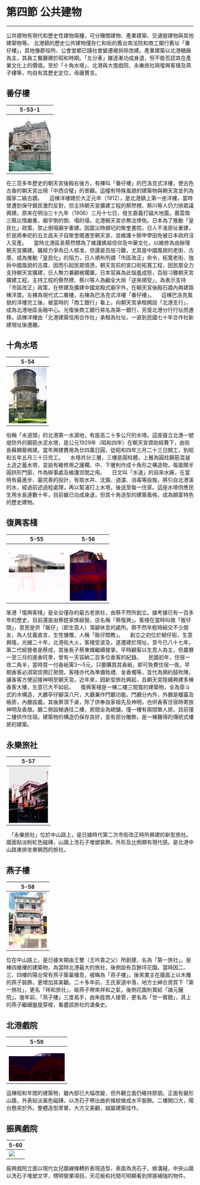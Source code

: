 # 第四節 公共建物
---

公共建物有現代和歷史性建物兩種，可分機關建物、產業建築、交通營建物與其他建築物等。
北港鎮的歷史公共建物僅存仁和街的舊台南法院和商工銀行舊址「番仔樓」，其他像郡役所、公會堂都已隨社會變遷被拆除改建。產業建築以北港糖廠為主，其員工餐廳建於昭和時期。「五分車」雖逐漸功成身退，但不能否認其在產業文化上的價值。至於「十角水塔」、北港與大復戲院、永樂旅社與復興客棧及燕子樓等，均自有其歷史定位，毋庸贅言。

## 番仔樓

| 5-53-1 |
| ----------------- |
| ![](img/5-53-1.jpg) |

在三百多年歷史的朝天宮後殿右後方，有棟叫「番仔樓」的巴洛克式洋樓，使古色古香的朝天宮出現「中西合璧」的景觀。這幢有特殊風貌的建築物與朝天宮並列為國家二級古蹟。
　這棟洋樓建於大正元年（1912），是北港鎮上第一座洋樓。當時曾遭到保守鎮民激烈反對，但主持朝天宮擴建工程的蔡然標、蔡川等人仍力排眾議興建。原來在明治三十九年（1906）三月十七日，發生嘉義打貓大地震。嘉雲南三縣災情嚴重，廟宇倒的倒、塌的塌，北港朝天宮亦無法倖免。日本為了推動「皇民化」政策，禁止倒塌廟宇重建。因震災時傾圮的聚奎書院，日人不准原址重建，於是將奉祀的五文昌夫子自聚奎閣遷至朝天宮，並維護十餘甲學田免被日本政府沒入官產。
　當時北港區長蔡然標為了維護媽祖信仰及中華文化，以維修為由辦理朝天宮擴建。雖經力爭為日人核准，但還是百般刁難，尤其是中國風貌的老街、古厝，成為推動「皇民化」的阻力，日人頒布所謂「市區改正」命令，拓寬老街、強拆中國風貌的古厝，因而引起民眾憤懣，朝天宮前的宮口街拓寬工程，因民眾全力支持朝天宮擴建，日人無力兼顧被擱置。日本官員為此惱羞成怒，百般刁難朝天宮擴建工程，主持工程的蔡然標、蔡川等人為顧全大局「逆來順受」，為表示支持「市區改正」政策，在修建及擴建中國宮殿式廟宇外，在朝天宮後殿石牆內興建兩棟洋厝。左棟為現代式二層樓，右棟為巴洛克式洋樓「番仔樓」。
　這棟巴洛克風貌的洋樓完工後，被當時的「商工銀行」看上，向朝天宮承租開設「北港支行」，成為北港地區金融中心。光復後商工銀行易名為第一銀行，另覓北港分行行址而遷移。該棟洋樓由「北港建築信用合作社」承租為社址，一直到民國七十年合作社新建現址後遷離。
　
## 十角水塔

| 5-54 |
| ----------------- |
| ![](img/5-54.jpg) |

俗稱「水道頭」的北港第一水源地，有座高二十多公尺的水塔。這座聳立北港一號堤防外的鋼筋水泥水塔，是公元1929年（昭和四年）在朝天宮資助經費下，由街長蘇顯藜興建。當年興建費用為廿四萬日圓，從昭和四年三月二十三日開工，到昭和五年五月三十日完工。
　水塔共分三層，三樓是圓柱體，上層為圓柱鋼筋混凝土造之蓄水塔，並設有維修用之護欄，中、下層則作成十角形之構造物，每面開半圓拱形門窗，作為辦事處及維護空間之用。
　日文叫「水道」的自來水廠，在當時有最進步、最完善的設計，有取水井、沈澱、過濾、消毒等設施，將引自北港溪的水，經過前述過程處理，再以幫浦打上水塔，後送至每一住家。這座水塔供應民生用水長達數十年，目前雖已功成身退，但其十角造型的建築風格，成為頗富特色的歷史建物。
　
## 復興客棧

| 5-55 | 5-56 |
| ----------------- | ----------------- |
| ![](img/5-55.jpg) | ![](img/5-56.jpg) |

笨港「復興客棧」是全台僅存的最古老旅社，由蔡不然所創立。據考據已有一百多年的歷史，目前還是由蔡姓家族經營，店名稱「蔡復興」。客棧在當時叫做「販仔間」，意思是供「販仔」（即生意人）落腳休息的處所。蔡不然年輕時結交不少朋友，為人仗義直言，生性慷慨，人稱「販仔間教」。
　創立之初位於蜆仔街，生意興隆。光緒二十年，北港街大火，客棧受波及，遂遷建於現址，至今已八十七年。第二代經營者是蔡成，其後長子蔡東熾繼續接掌。平時顧客以生意人為主，但農曆一至三月的進香旺季，曾有一天容納二百多位香客的紀錄。
　民國初年，住宿一夜二角半，當時買一付香紙需3～5元，只要購買其香紙，即可免費住宿一夜。早期香客必須寫信預訂房間，客棧亦代為準備牲禮、金香燭等，並代為預約鼓吹陣，讓香客方便迎接神明至朝天宮。近年來，因新型旅社興起，且朝天宮陸續興建多棟香客大樓，生意已大不如前。
　復興客棧是一棟二樓三間寬的建築物，全為穿斗式的木構造，大廳亭仔腳深八尺，大廳兼作門廳功能。門廳分內外，外廳是櫃臺及帳房，內廳設龕。其後屏頂下桌，除了供奉自家祖先及神明，也供香客住宿時寄放神明及香旗。廳二側設梯通往二樓，房間全為總舖，僅一樓有兩間單人房。目前僅二樓供作住宿。建築物的構造仍保存良好，並有部分雕飾，是一棟難得的傳統式樓房的建築。

## 永樂旅社

| 5-57 |
| ----------------- |
| ![](img/5-57.jpg) |

　「永樂旅社」位於中山路上，是日據時代第二次市街改正時所興建的新型旅社。牆面貼淡粉紅色磁磚，山牆上洗石子堆塑裝飾，外形及比例頗有現代感。是北港中山路東排坐東朝西的旅社。

## 燕子樓

| 5-58 |
| ----------------- |
| ![](img/5-58.jpg) |

位在中山路上，是日據末期由王雙（王吟貴之父）所創建，名為「第一旅社」，是棟四層樓的建築物，為當時北港最大的旅社，後側設有百餘坪花園。當時因二、三、四樓的陽台常有燕子築巢棲息，被稱為「燕子樓」。後來業主在牆面上以木雕的燕子裝飾，更增加其美觀。二十多年前，王氏家道中落，地方士紳合資買下「第一旅社」，更名「祥和旅社」，喻燕子帶來祥和之氣，後側花園則賣給「諸元醫院」。幾年前，「燕子樓」三度易手，由朱姓商人接管，更名為「世一賓館」，其上的燕子繼續盤旋穿梭，看盡該旅社的滄桑史。

## 北港戲院

| 5-59 |
| ----------------- |
| ![](img/5-59.jpg) |

這棟昭和年間的建築物，雖內部已大幅改變，但外觀立面仍維持原貌。正面有變形山牆，外表貼淡黃色磁磚，以洗石子帶出曲折條紋做成水平裝飾。二樓開口大，陽台懸突於外。整體造型厚實，大方又美觀，誠屬建築佳作。

## 振興戲院

| 5-60 |
| ----------------- |
| ![](img/5-60.jpg) |

振興戲院立面以現代女兒牆線條轉折表現造型，表面為洗石子，做溝縫，中央山牆以洗石子堆塑文字，標明營業項目。天花板和托間可明顯看到焊接補強的物件。